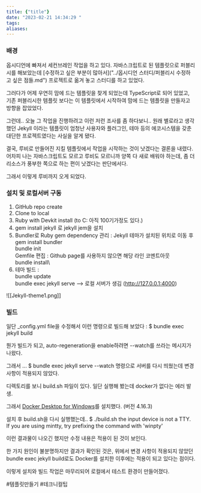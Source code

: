 ```yaml
---
title: {"title"}
date: "2023-02-21 14:34:29 "
tags: 
aliases:
---
```


### 배경

옵시디언에 빠져서 세컨브레인 작업을 하고 있다.
자바스크립트로 된 템플릿으로 퍼블리시를 해보았는데 [수정하고 싶은 부분이 많아서]("../옵시디언 스터디\/퍼블리시 수정하고 싶은 점들.md") 프로젝트로 옮겨 놓고 스터디를 하고 있었다. 

그러다가 어제 우연히 맘에 드는 템플릿을 찾게 되었는데 TypeScript로 되어 있었고, 기존 퍼블리시한 템플릿 보다는 이 템플릿에서 시작하여 맘에 드는 템플릿을 만들자고 방향을 잡았었다.

그런데.. 오늘 그 작업을 진행하려고 이런 저런 조사를 좀 하다보니..
원래 별로라고 생각했던 Jekyll 이라는 템플릿이 엄청난 사용자와 플러그인, 테마 등의 에코시스템을 갖춘 대단한 프로젝트였다는 사실을 알게 됐다.

결국, 루비로 만들어진 지킬 템플릿에서 작업을 시작하는 것이 낫겠다는 결론을 내렸다.  어차피 나는 자바스크립트도 모르고 루비도 모르니까 양쪽 다 새로 배워야 하는데, 좀 더 리소스가 풍부한 쪽으로 하는 편이 낫겠다는 판단에서다.

그래서 이렇게 루비까지 오게 되었다.



### 설치 및 로컬서버 구동

1. GitHub repo create 
2. Clone to local
3. Ruby with Devkit install (to C: 아직 100기가정도 있다.)
4. gem install jekyll 로 jekyll jem을 설치
5. Bundler로 Ruby gem dependency 관리 : Jekyll 테마가 설치된 위치로 이동 후 \
   gem install bundler\
   bundle init\
   Gemfile 편집 : Github page를 사용하지 않으면 해당 라인 코멘트아웃\
   bundle install\
 6. 테마 빌드 : \
    bundle update\
    bundle exec jekyll serve --> 로컬 서버가 생김 (http://127.0.0.1:4000) 

![[Jekyll-theme1.png]]

### 빌드

일단 \_config.yml file을 수정해서 이런 명령으로 빌드해 보았다 :
$ bundle exec jekyll build

뭔가 빌드가 되고, auto-regeneration을 enable하려면 --watch를 쓰라는 메시지가 나왔다.

그래서 ...
$ bundle exec jekyll serve --watch
명령으로 서버를 다시 띄웠는데 변경사항이 적용되지 않았다.

디렉토리를 보니 build.sh 파일이 있다.
일단 실행해 봤는데 docker가 없다는 에러 발생.

그래서 [Docker Desktop for Windows](https://docs.docker.com/desktop/install/windows-install/)를 설치했다. (버전 4.16.3)

설치 후 build.sh을 다시 실행했는데..
$ ./build.sh
the input device is not a TTY.  If you are using mintty, try prefixing the command with 'winpty'

이런 결과물이 나오긴 했지만 수정 내용은 적용이 된 것이 보인다.

한 가지 원인이 불분명하지만 결과가 확인된 것은, 위에서 변경 사항이 적용되지 않았던 bundle exec jekyll build로도  Docker를 설치한 이후에는 적용이 되고 있다는 점이다.

이렇게 설치와 빌드 작업은 마무리되어 로컬에서 테스트 환경이 만들어졌다.

#템플릿만들기 #테크니컬팁 